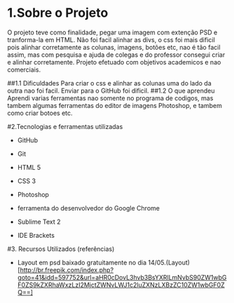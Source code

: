 # 1.Sobre o Projeto
O projeto teve como finalidade, pegar uma imagem com extenção PSD e tranforma-la em HTML. Não foi facil alinhar as divs, o css foi mais dificil pois alinhar corretamente as colunas, imagens, botões etc, nao é tão facil assim, mas com pesquisa e ajuda de colegas e do professor consegui criar e alinhar corretamente. Projeto efetuado com objetivos academicos e nao comerciais.

##1.1 Dificuldades
Para criar o css e alinhar as colunas uma do lado da outra nao foi facil. Enviar para o GitHub foi dificil.
##1.2 O que aprendeu
Aprendi varias ferramentas nao somente no programa de codigos, mas tambem algumas ferramentas do editor de imagens Photoshop, e tambem como criar botoes etc.

#2.Tecnologias e ferramentas utilizadas
- GitHub
- Git
- HTML 5
- CSS 3

- Photoshop
- ferramenta do desenvolvedor do Google Chrome
- Sublime Text 2
- IDE Brackets


#3. Recursos Utilizados (referências)
- Layout em psd baixado gratuitamente no dia 14/05.(Layout)[http://br.freepik.com/index.php?goto=41&idd=597752&url=aHR0cDovL3hvb3BsYXRlLmNvbS90ZW1wbGF0ZS9kZXRhaWxzLzI2MjctZWNvLWJ1c2luZXNzLXBzZC10ZW1wbGF0ZQ==]
	